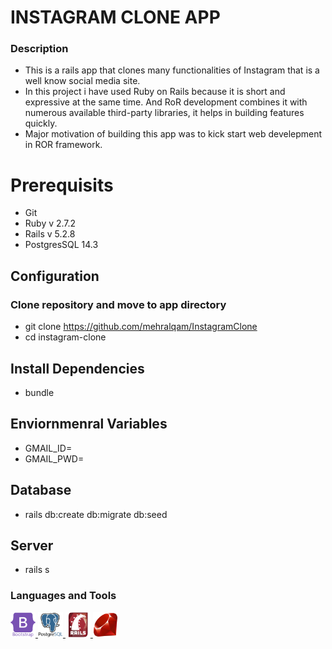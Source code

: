 # INSTAGRAM CLONE APP
### Description
* This is a rails app that clones many functionalities of Instagram that is a well know social media site.
* In this project i have used Ruby on Rails because it is short and expressive at the same time. And RoR development combines it with numerous available third-party libraries, it helps in building features quickly.
* Major motivation of building this app was to kick start web develepment in ROR framework.
# Prerequisits
* Git
* Ruby v 2.7.2
* Rails v 5.2.8
* PostgresSQL 14.3

## Configuration
### Clone repository and move to app directory
* git clone https://github.com/mehralqam/InstagramClone
* cd instagram-clone

## Install Dependencies
* bundle

## Enviornmenral Variables
* GMAIL_ID=
* GMAIL_PWD=

## Database
* rails db:create db:migrate db:seed

## Server
* rails s

### Languages and Tools
<p align="left"> <a href="https://getbootstrap.com" target="_blank" rel="noreferrer"> <img src="https://raw.githubusercontent.com/devicons/devicon/master/icons/bootstrap/bootstrap-plain-wordmark.svg" alt="bootstrap" width="40" height="40"/> </a> <a href="https://www.postgresql.org" target="_blank" rel="noreferrer"> <img src="https://raw.githubusercontent.com/devicons/devicon/master/icons/postgresql/postgresql-original-wordmark.svg" alt="postgresql" width="40" height="40"/> </a> <a href="https://rubyonrails.org" target="_blank" rel="noreferrer"> <img src="https://raw.githubusercontent.com/devicons/devicon/master/icons/rails/rails-original-wordmark.svg" alt="rails" width="40" height="40"/> </a> <a href="https://www.ruby-lang.org/en/" target="_blank" rel="noreferrer"> <img src="https://raw.githubusercontent.com/devicons/devicon/master/icons/ruby/ruby-original.svg" alt="ruby" width="40" height="40"/> </a> </p>
